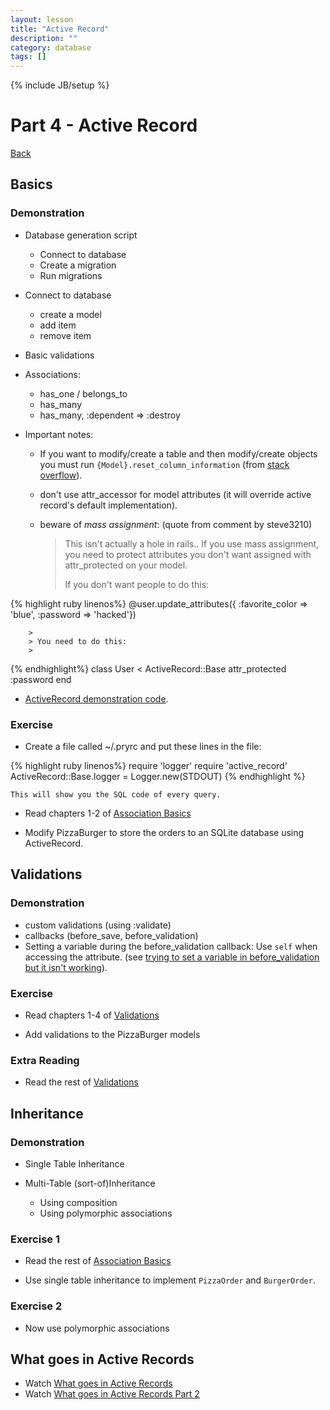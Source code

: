 ```yaml
---
layout: lesson
title: "Active Record"
description: ""
category: database
tags: []
---
```

{% include JB/setup %}

Part 4 - Active Record
======================

[Back](../index.html)

Basics
------

### Demonstration

-   Database generation script

    -   Connect to database
    -   Create a migration
    -   Run migrations

-   Connect to database

    -   create a model
    -   add item
    -   remove item

-   Basic validations
-   Associations:

    -   has\_one / belongs\_to
    -   has\_many
    -   has\_many, :dependent =\> :destroy

-   Important notes:

    -   If you want to modify/create a table and then modify/create
        objects you must run `{Model}.reset_column_information` (from
        [stack
        overflow](http://stackoverflow.com/questions/8935350/rails-3-1-cant-write-to-column-in-same-migration-that-adds-it)).

    -   don't use attr\_accessor for model attributes (it will override
        active record's default implementation).

    -   beware of *mass assignment*: (quote from comment by steve3210)

        > This isn't actually a hole in rails.. If you use mass
        > assignment, you need to protect attributes you don't want
        > assigned with attr\_protected on your model.
        >
        > If you don't want people to do this:
        >
{% highlight ruby linenos%}
@user.update_attributes({ :favorite_color => 'blue', 
                          :password => 'hacked'})

        >
        > You need to do this:
        >
{% endhighlight%}
class User < ActiveRecord::Base
  attr_protected :password
end


-   [ActiveRecord demonstration
    code](https://github.com/elentok/ror-bootcamp/tree/gh-pages/exercises/active_record).

### Exercise

-   Create a file called \~/.pryrc and put these lines in the file:

{% highlight ruby linenos%}
require 'logger'
require 'active_record'
ActiveRecord::Base.logger = Logger.new(STDOUT)
{% endhighlight %}

    This will show you the SQL code of every query.

-   Read chapters 1-2 of [Association
    Basics](http://guides.rubyonrails.org/association_basics.html)

-   Modify PizzaBurger to store the orders to an SQLite database using
    ActiveRecord.

Validations
-----------

### Demonstration

-   custom validations (using :validate)
-   callbacks (before\_save, before\_validation)
-   Setting a variable during the before\_validation callback: Use
    `self` when accessing the attribute. (see [trying to set a variable
    in before\_validation but it isn't
    working](http://stackoverflow.com/questions/6065860/trying-to-set-a-variable-in-before-validation-but-it-isnt-working)).

### Exercise

-   Read chapters 1-4 of
    [Validations](http://guides.rubyonrails.org/active_record_validations_callbacks.html)

-   Add validations to the PizzaBurger models

### Extra Reading

-   Read the rest of
    [Validations](http://guides.rubyonrails.org/active_record_validations_callbacks.html)

Inheritance
-----------

### Demonstration

-   Single Table Inheritance
-   Multi-Table (sort-of)Inheritance

    -   Using composition
    -   Using polymorphic associations

### Exercise 1

-   Read the rest of [Association
    Basics](http://guides.rubyonrails.org/association_basics.html)

-   Use single table inheritance to implement `PizzaOrder` and
    `BurgerOrder`.

### Exercise 2

-   Now use polymorphic associations

What goes in Active Records
---------------------------

-   Watch [What goes in Active
    Records](https://www.destroyallsoftware.com/screencasts/catalog/what-goes-in-active-records)
-   Watch [What goes in Active Records Part
    2](https://www.destroyallsoftware.com/screencasts/catalog/what-goes-in-active-records-part-2)

